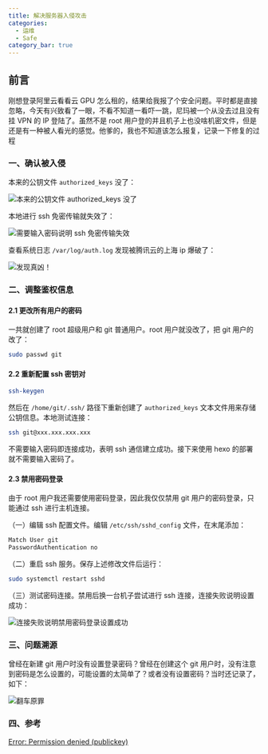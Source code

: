 ```yaml
---
title: 解决服务器入侵攻击
categories:
  - 运维
  - Safe
category_bar: true
---
```


## 前言

刚想登录阿里云看看云 GPU 怎么租的，结果给我报了个安全问题。平时都是直接忽略，今天有兴致看了一眼，不看不知道一看吓一跳，尼玛被一个从没去过且没有挂 VPN 的 IP 登陆了。虽然不是 root 用户登的并且机子上也没啥机密文件，但是还是有一种被人看光的感觉。他爹的，我也不知道该怎么报复，记录一下修复的过程

### 一、确认被入侵

本来的公钥文件 `authorized_keys` 没了：

![本来的公钥文件 authorized_keys 没了](https://dwj-oss.oss-cn-nanjing.aliyuncs.com/images/202406152117426.png)

本地进行 ssh 免密传输就失效了：

![需要输入密码说明 ssh 免密传输失效](https://dwj-oss.oss-cn-nanjing.aliyuncs.com/images/202406152121682.png)

查看系统日志 `/var/log/auth.log` 发现被腾讯云的上海 ip 爆破了：

![发现真凶！](https://dwj-oss.oss-cn-nanjing.aliyuncs.com/images/202406152121637.png)

### 二、调整鉴权信息

#### 2.1 更改所有用户的密码

一共就创建了 root 超级用户和 git 普通用户。root 用户就没改了，把 git 用户的改了：

```bash
sudo passwd git
```

#### 2.2 重新配置 ssh 密钥对

```bash
ssh-keygen
```

然后在 `/home/git/.ssh/` 路径下重新创建了 `authorized_keys` 文本文件用来存储公钥信息。本地测试连接：

```bash
ssh git@xxx.xxx.xxx.xxx
```

不需要输入密码即连接成功，表明 ssh 通信建立成功。接下来使用 hexo 的部署就不需要输入密码了。

#### 2.3 禁用密码登录

由于 root 用户我还需要使用密码登录，因此我仅仅禁用 git 用户的密码登录，只能通过 ssh 进行主机连接。

（一）编辑 ssh 配置文件。编辑 `/etc/ssh/sshd_config` 文件，在末尾添加：

```makefile
Match User git
PasswordAuthentication no
```

（二）重启 ssh 服务。保存上述修改文件后运行：

```bash
sudo systemctl restart sshd
```

（三）测试密码连接。禁用后换一台机子尝试进行 ssh 连接，连接失败说明设置成功：

![连接失败说明禁用密码登录设置成功](https://dwj-oss.oss-cn-nanjing.aliyuncs.com/images/202406152152670.png)

### 三、问题溯源

曾经在新建 git 用户时没有设置登录密码？曾经在创建这个 git 用户时，没有注意到密码是怎么设置的，可能设置的太简单了？或者没有设置密码？当时还记录了，如下：

![翻车原罪](https://dwj-oss.oss-cn-nanjing.aliyuncs.com/images/202406152158086.png)

### 四、参考

[Error: Permission denied (publickey)](https://docs.github.com/en/authentication/troubleshooting-ssh/error-permission-denied-publickey?platform=linux)

